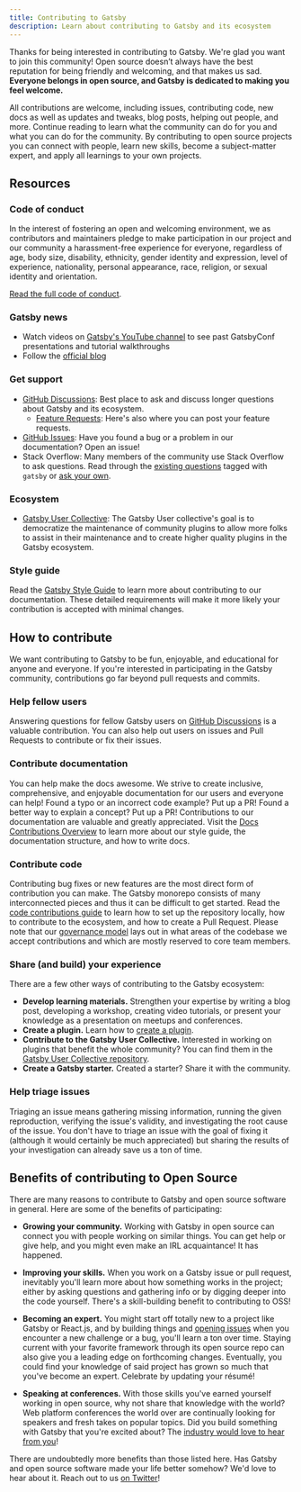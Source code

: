 ```yaml
---
title: Contributing to Gatsby
description: Learn about contributing to Gatsby and its ecosystem
---
```


Thanks for being interested in contributing to Gatsby. We're glad you want to join this community! Open source doesn’t always have the best reputation for being friendly and welcoming, and that makes us sad. **Everyone belongs in open source, and Gatsby is dedicated to making you feel welcome.**

All contributions are welcome, including issues, contributing code, new docs as well as updates and tweaks, blog posts, helping out people, and more. Continue reading to learn what the community can do for you and what you can do for the community. By contributing to open source projects you can connect with people, learn new skills, become a subject-matter expert, and apply all learnings to your own projects.

## Resources

### Code of conduct

In the interest of fostering an open and welcoming environment, we as contributors and maintainers pledge to make participation in our project and our community a harassment-free experience for everyone, regardless of age, body size, disability, ethnicity, gender identity and expression, level of experience, nationality, personal appearance, race, religion, or sexual identity and orientation.

[Read the full code of conduct](/contributing/code-of-conduct/).

### Gatsby news

- Watch videos on [Gatsby's YouTube channel](https://www.youtube.com/c/Gatsbyjs/videos) to see past GatsbyConf presentations and tutorial walkthroughs
- Follow the [official blog](/blog/)

### Get support

- [GitHub Discussions](https://github.com/gatsbyjs/gatsby/discussions/categories/help): Best place to ask and discuss longer questions about Gatsby and its ecosystem.
  - [Feature Requests](https://github.com/gatsbyjs/gatsby/discussions/categories/ideas-feature-requests): Here's also where you can post your feature requests.
- [GitHub Issues](https://github.com/gatsbyjs/gatsby/issues/new/choose): Have you found a bug or a problem in our documentation? Open an issue!
- Stack Overflow: Many members of the community use Stack Overflow to ask questions. Read through the [existing questions](https://stackoverflow.com/questions/tagged/gatsby) tagged with `gatsby` or [ask your own](https://stackoverflow.com/questions/ask?tags=gatsby).

### Ecosystem

- [Gatsby User Collective](https://gatsbyuc.dev/): The Gatsby User collective's goal is to democratize the maintenance of community plugins to allow more folks to assist in their maintenance and to create higher quality plugins in the Gatsby ecosystem.

### Style guide

Read the [Gatsby Style Guide](/contributing/gatsby-style-guide/) to learn more about contributing to our documentation. These detailed requirements will make it more likely your contribution is accepted with minimal changes.

## How to contribute

We want contributing to Gatsby to be fun, enjoyable, and educational for anyone and everyone. If you're interested in participating in the Gatsby community, contributions go far beyond pull requests and commits.

### Help fellow users

Answering questions for fellow Gatsby users on [GitHub Discussions](https://github.com/gatsbyjs/gatsby/discussions/categories/help) is a valuable contribution. You can also help out users on issues and Pull Requests to contribute or fix their issues.

### Contribute documentation

You can help make the docs awesome. We strive to create inclusive, comprehensive, and enjoyable documentation for our users and everyone can help! Found a typo or an incorrect code example? Put up a PR! Found a better way to explain a concept? Put up a PR! Contributions to our documentation are valuable and greatly appreciated. Visit the [Docs Contributions Overview](/contributing/docs-contributions/) to learn more about our style guide, the documentation structure, and how to write docs.

### Contribute code

Contributing bug fixes or new features are the most direct form of contribution you can make. The Gatsby monorepo consists of many interconnected pieces and thus it can be difficult to get started. Read the [code contributions guide](/contributing/code-contributions) to learn how to set up the repository locally, how to contribute to the ecosystem, and how to create a Pull Request. Please note that our [governance model](/contributing/gatsby-governance-model) lays out in what areas of the codebase we accept contributions and which are mostly reserved to core team members.

### Share (and build) your experience

There are a few other ways of contributing to the Gatsby ecosystem:

- **Develop learning materials.** Strengthen your expertise by writing a blog post, developing a workshop, creating video tutorials, or present your knowledge as a presentation on meetups and conferences.
- **Create a plugin.** Learn how to [create a plugin](/docs/how-to/plugins-and-themes/).
- **Contribute to the Gatsby User Collective.** Interested in working on plugins that benefit the whole community? You can find them in the [Gatsby User Collective repository](https://github.com/gatsby-uc/plugins).
- **Create a Gatsby starter.** Created a starter? Share it with the community.

### Help triage issues

Triaging an issue means gathering missing information, running the given reproduction, verifying the issue's validity, and investigating the root cause of the issue. You don't have to triage an issue with the goal of fixing it (although it would certainly be much appreciated) but sharing the results of your investigation can already save us a ton of time.

## Benefits of contributing to Open Source

There are many reasons to contribute to Gatsby and open source software in general. Here are some of the benefits of participating:

- **Growing your community.** Working with Gatsby in open source can connect you with people working on similar things. You can get help or give help, and you might even make an IRL acquaintance! It has happened.

- **Improving your skills.** When you work on a Gatsby issue or pull request, inevitably you'll learn more about how something works in the project; either by asking questions and gathering info or by digging deeper into the code yourself. There's a skill-building benefit to contributing to OSS!

- **Becoming an expert.** You might start off totally new to a project like Gatsby or React.js, and by building things and [opening issues](/contributing/how-to-file-an-issue/) when you encounter a new challenge or a bug, you'll learn a ton over time. Staying current with your favorite framework through its open source repo can also give you a leading edge on forthcoming changes. Eventually, you could find your knowledge of said project has grown so much that you've become an expert. Celebrate by updating your résumé!

- **Speaking at conferences.** With those skills you've earned yourself working in open source, why not share that knowledge with the world? Web platform conferences the world over are continually looking for speakers and fresh takes on popular topics. Did you build something with Gatsby that you're excited about? The [industry would love to hear from you](http://weareallaweso.me/)!

There are undoubtedly more benefits than those listed here. Has Gatsby and open source software made your life better somehow? We'd love to hear about it. Reach out to us [on Twitter](https://twitter.com/gatsbyjs)!
